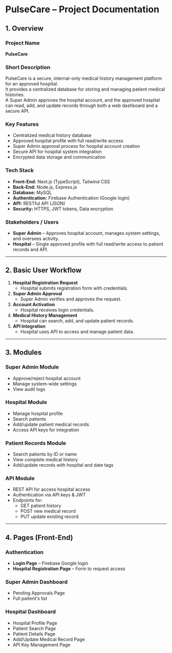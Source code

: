 # PulseCare – Project Documentation

## 1. Overview

### Project Name
**PulseCare**

### Short Description
PulseCare is a secure, internal-only medical history management platform for an approved hospital.  
It provides a centralized database for storing and managing patient medical histories.  
A Super Admin approves the hospital account, and the approved hospital can read, add, and update records through both a web dashboard and a secure API.

### Key Features
- Centralized medical history database
- Approved hospital profile with full read/write access
- Super Admin approval process for hospital account creation
- Secure API for hospital system integration
- Encrypted data storage and communication

### Tech Stack
- **Front-End:** Next.js (TypeScript), Tailwind CSS
- **Back-End:** Node.js, Express.js
- **Database:** MySQL 
- **Authentication:** Firebase Authentication (Google login)
- **API:** RESTful API (JSON)
- **Security:** HTTPS, JWT tokens, Data encryption

### Stakeholders / Users
- **Super Admin** – Approves hospital account, manages system settings, and oversees activity.
- **Hospital** – Single approved profile with full read/write access to patient records and API.

---

## 2. Basic User Workflow

1. **Hospital Registration Request**  
   - Hospital submits registration form with credentials.
2. **Super Admin Approval**  
   - Super Admin verifies and approves the request.
3. **Account Activation**  
   - Hospital receives login credentials.
4. **Medical History Management**  
   - Hospital can search, add, and update patient records.
5. **API Integration**  
   - Hospital uses API to access and manage patient data.

---

## 3. Modules

### Super Admin Module
- Approve/reject hospital account
- Manage system-wide settings
- View audit logs

### Hospital Module
- Manage hospital profile
- Search patients
- Add/update patient medical records
- Access API keys for integration

### Patient Records Module
- Search patients by ID or name
- View complete medical history
- Add/update records with hospital and date tags

### API Module
- REST API for access hospital access
- Authentication via API keys & JWT
- Endpoints for:
  - GET patient history
  - POST new medical record
  - PUT update existing record

---

## 4. Pages (Front-End)

### Authentication
- **Login Page** – Firebase Google login
- **Hospital Registration Page** – Form to request access

### Super Admin Dashboard
- Pending Approvals Page
- Full paitent's list

### Hospital Dashboard
- Hospital Profile Page
- Patient Search Page
- Patient Details Page
- Add/Update Medical Record Page
- API Key Management Page
